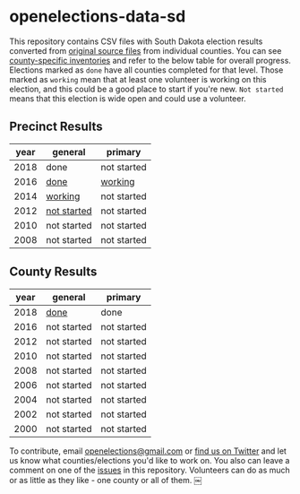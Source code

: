 openelections-data-sd
=====================

This repository contains CSV files with South Dakota election results converted from [original source files](https://github.com/openelections/openelections-sources-sd) from individual counties. You can see [county-specific inventories](https://github.com/openelections/openelections-data-sd/blob/master/county_matrix.csv) and refer to the below table for overall progress. Elections marked as `done` have all counties completed for that level. Those marked as `working` mean that at least one volunteer is working on this election, and this could be a good place to start if you're new. `Not started` means that this election is wide open and could use a volunteer.

## Precinct Results

| year  | general  | primary  |
|---|---|---|
| 2018 | done | not started |
| 2016  | [done](https://github.com/openelections/openelections-data-sd/blob/master/2016/20161108__sd__general__precinct.csv)  |  [working](https://github.com/openelections/openelections-data-sd/issues/3) |
| 2014 |  [working](https://github.com/openelections/openelections-data-sd/issues/7) | not started |
| 2012 | [not started](https://github.com/openelections/openelections-data-sd/issues/8) | not started |
| 2010 | not started | not started |
| 2008 | not started | not started |


## County Results

| year  | general  | primary  |
|---|---|---|
| 2018 |  [done](https://github.com/openelections/openelections-data-sd/blob/master/2018/20181106__sd__general__county.csv) | done |
| 2016 |  not started | not started |
| 2012 | not started | not started |
| 2010 | not started | not started |
| 2008 | not started | not started |
| 2006 |  not started | not started |
| 2004 | not started | not started |
| 2002 | not started | not started |
| 2000 | not started | not started |


To contribute, email openelections@gmail.com or [find us on Twitter](https://twitter.com/openelex) and let us know what counties/elections you'd like to work on. You also can leave a comment on one of the [issues](https://github.com/openelections/openelections-data-sd/issues) in this repository. Volunteers can do as much or as little as they like - one county or all of them.
￼

